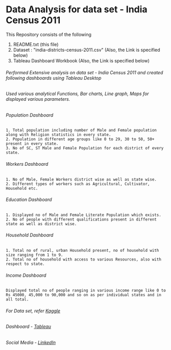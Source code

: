 Data Analysis for data set - India Census 2011
===

This Repository consists of the following
1. README.txt (this file)
2. Dataset : "india-districts-census-2011.csv" (Also, the Link is specified below) 
3. Tableau Dashboard Workbook (Also, the Link is specified below)

###### Performed Extensive analysis on data set - India Census 2011 and created following dashboards using Tableau Desktop
###### Used various analytical Functions, Bar charts, Line graph, Maps for displayed various parameters.


###### Population Dashboard
```
1. Total population including number of Male and Female population along with Religion statistics in every state.
2. Population in different age groups like 0 to 29, 30 to 50, 50+ present in every state.
3. No of SC, ST Male and Female Population for each district of every state.
```


###### Workers Dashboard
```
1. No of Male, Female Workers district wise as well as state wise.
2. Different types of workers such as Agricultural, Cultivator, Household etc.
```


###### Education Dashboard
```
1. Displayed no of Male and Female Literate Population which exists.
2. No of people with different qualifications present in different state as well as district wise.
```


###### Household Dashboard
```
1. Total no of rural, urban Household present, no of household with size ranging from 1 to 9.
2. Total no of household with access to various Resources, also with respect to state.
```


###### Income Dashboard
```
Displayed total no of people ranging in various income range like 0 to Rs 45000, 45,000 to 90,000 and so on as per individual states and in all total.
```

###### For Data set, refer [Kaggle](https://www.kaggle.com/danofer/india-census#india-districts-census-2011.csv)
###### Dashboard - [Tableau](https://public.tableau.com/profile/shreerangscp#!/)

###### Social Media - [LinkedIn](https://www.linkedin.com/in/shreerangscp/)
